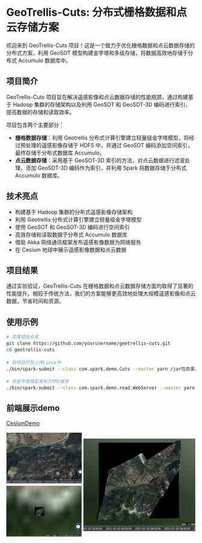 # GeoTrellis-Cuts: 分布式栅格数据和点云存储方案

欢迎来到 GeoTrellis-Cuts 项目！这是一个致力于优化栅格数据和点云数据存储的分布式方案，利用 GeoSOT 模型构建金字塔和多级存储，将数据高效地存储于分布式 Accumulo 数据库中。

## 项目简介

GeoTrellis-Cuts 项目旨在解决遥感影像和点云数据存储的性能瓶颈，通过构建基于 Hadoop 集群的存储架构以及利用 GeoSOT 和 GeoSOT-3D 编码进行索引，提高数据的存储和读取效率。

项目包含两个主要部分：
- **栅格数据存储**：利用 Geotrellis 分布式计算引擎建立轻量级金字塔模型，将经过预处理的遥感影像存储于 HDFS 中，并通过 GeoSOT 编码添加空间索引，最终存储于分布式数据库 Accumulo。
- **点云数据存储**：采用基于 GeoSOT-3D 索引的方法，对点云数据进行滤波处理，添加 GeoSOT-3D 编码作为索引，并利用 Spark 将数据存储于分布式 Accumulo 数据库。

## 技术亮点

- 构建基于 Hadoop 集群的分布式遥感影像存储架构
- 利用 Geotrellis 分布式计算引擎建立轻量级金字塔模型
- 使用 GeoSOT 和 GeoSOT-3D 编码进行空间索引
- 高效存储和读取数据于分布式 Accumulo 数据库
- 借助 Akka 网络通讯框架发布遥感影像数据为网络服务
- 在 Cesium 地球中展示遥感影像数据和点云数据

## 项目结果

通过实验验证，GeoTrellis-Cuts 在栅格数据和点云数据存储方面均取得了显著的性能提升。相较于传统方法，我们的方案能够更高效地处理大规模遥感影像和点云数据，节省时间和资源。

## 使用示例

```bash
# 克隆项目仓库
git clone https://github.com/yourusername/geotrellis-cuts.git
cd geotrellis-cuts

# 将项目打包上传Linux中
./bin/spark-submit --class com.spark.demo.Cuts --master yarn /jar包目录/spark_demo-0.1.0-SNAPSHOT.jar "hdfs://Hadoop集群master节点ip:port/栅格路径" "testcode" "17" "14"

# 将金字塔模型发布为TMS服务
./bin/spark-submit --class com.spark.demo.read.WebServer --master yarn /jar包目录/spark_demo-0.1.0-SNAPSHOT.jar "金字塔模型在accumulo中的存储表名"
```

## 前端展示demo
[CesiumDemo](https://github.com/KiktMa/CesiumDemo)

![ProjectDemo](https://github.com/KiktMa/error-png/blob/master/cesium/cesium.jpg) <!-- 替换为您的项目横幅图片 -->
